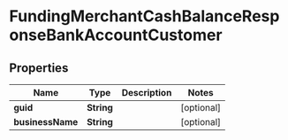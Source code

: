 

# FundingMerchantCashBalanceResponseBankAccountCustomer


## Properties

| Name | Type | Description | Notes |
|------------ | ------------- | ------------- | -------------|
|**guid** | **String** |  |  [optional] |
|**businessName** | **String** |  |  [optional] |



